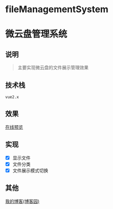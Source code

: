 # fileManagementSystem
# 微云盘管理系统 
## 说明
> 主要实现微云盘的文件展示管理效果
## 技术栈
 `vue2.x`
## 效果
[在线预览](https://suerimn.github.io/fileManagementSystem/)  
## 实现
- [x] 显示文件
- [x] 文件分类
- [x] 文件展示模式切换
## 其他
[我的博客(博客园)](https://www.cnblogs.com/suRimn)
